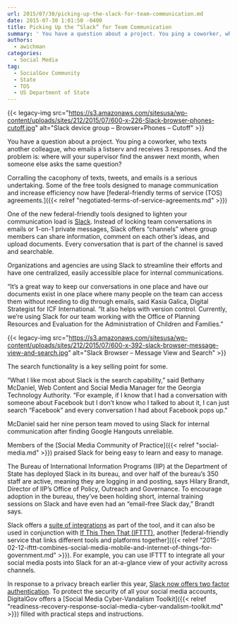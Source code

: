 ```yaml
---
url: 2015/07/30/picking-up-the-slack-for-team-communication.md
date: 2015-07-30 1:01:50 -0400
title: Picking Up the “Slack” for Team Communication
summary: ' You have a question about a project. You ping a coworker, who texts another colleague, who emails a listserv and receives 3 responses. And the problem is: where will your supervisor find the answer next month, when someone else asks the same question? Corralling'
authors:
  - awichman
categories:
  - Social Media
tag:
  - SocialGov Community
  - State
  - TOS
  - US Department of State
---
```


{{< legacy-img src="https://s3.amazonaws.com/sitesusa/wp-content/uploads/sites/212/2015/07/600-x-226-Slack-browser-phones-cutoff.jpg" alt="Slack device group – Browser+Phones – Cutoff" >}}

You have a question about a project. You ping a coworker, who texts another colleague, who emails a listserv and receives 3 responses. And the problem is: where will your supervisor find the answer next month, when someone else asks the same question?

Corralling the cacophony of texts, tweets, and emails is a serious undertaking. Some of the free tools designed to manage communication and increase efficiency now have [federal-friendly terms of service (TOS) agreements.]({{< relref "negotiated-terms-of-service-agreements.md" >}})

One of the new federal-friendly tools designed to lighten your communication load is [Slack](https://slack.com/). Instead of locking team conversations in emails or 1-on-1 private messages, Slack offers “channels” where group members can share information, comment on each other’s ideas, and upload documents. Every conversation that is part of the channel is saved and searchable.

Organizations and agencies are using Slack to streamline their efforts and have one centralized, easily accessible place for internal communications.

“It&#8217;s a great way to keep our conversations in one place and have our documents exist in one place where many people on the team can access them without needing to dig through emails, said Kasia Galica, Digital Strategist for ICF International. “It also helps with version control. Currently, we&#8217;re using Slack for our team working with the Office of Planning Resources and Evaluation for the Administration of Children and Families.”

{{< legacy-img src="https://s3.amazonaws.com/sitesusa/wp-content/uploads/sites/212/2015/07/600-x-392-slack-browser-message-view-and-search.jpg" alt="Slack Browser – Message View and Search" >}}

The search functionality is a key selling point for some.

“What I like most about Slack is the search capability,” said Bethany McDaniel, Web Content and Social Media Manager for the Georgia Technology Authority. “For example, if I know that I had a conversation with someone about Facebook but I don’t know who I talked to about it, I can just search “Facebook” and every conversation I had about Facebook pops up.”

McDaniel said her nine person team moved to using Slack for internal communication after finding Google Hangouts unreliable.

Members of the [Social Media Community of Practice]({{< relref "social-media.md" >}}) praised Slack for being easy to learn and easy to manage.

The Bureau of International Information Programs (IIP) at the Department of State has deployed Slack in its bureau, and over half of the bureau’s 350 staff are active, meaning they are logging in and posting, says Hilary Brandt, Director of IIP’s Office of Policy, Outreach and Governance. To encourage adoption in the bureau, they’ve been holding short, internal training sessions on Slack and have even had an “email-free Slack day,” Brandt says.

Slack offers a [suite of integrations](https://slack.com/integrations) as part of the tool, and it can also be used in conjunction with [If This Then That (IFTTT)](https://ifttt.com/), another [federal-friendly service that links different tools and platforms together]({{< relref "2015-02-12-ifttt-combines-social-media-mobile-and-internet-of-things-for-government.md" >}}). For example, you can use IFTTT to integrate all your social media posts into Slack for an at-a-glance view of your activity across channels.

In response to a privacy breach earlier this year, [Slack now offers two factor authentication](https://slack.zendesk.com/hc/en-us/articles/204509068). To protect the security of all your social media accounts, DigitalGov offers a [Social Media Cyber-Vandalism Toolkit]({{< relref "readiness-recovery-response-social-media-cyber-vandalism-toolkit.md" >}}) filled with practical steps and instructions.